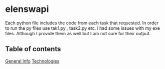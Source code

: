 # elenswapi

Each python file includes the code from each task that requested. In order to run the py files use tak1.py , task2.py etc. I had some issues with my exe files. Although I provide them as well but I am not sure for their output.
## Table of contents
[General Info](#general-info)
[Technologies](#technologies)


